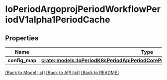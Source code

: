 # IoPeriodArgoprojPeriodWorkflowPeriodV1alpha1PeriodCache

## Properties

Name | Type | Description | Notes
------------ | ------------- | ------------- | -------------
**config_map** | [**crate::models::IoPeriodK8sPeriodApiPeriodCorePeriodV1PeriodConfigMapKeySelector**](io.k8s.api.core.v1.ConfigMapKeySelector.md) |  | 

[[Back to Model list]](../README.md#documentation-for-models) [[Back to API list]](../README.md#documentation-for-api-endpoints) [[Back to README]](../README.md)


